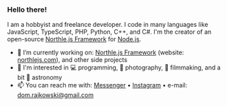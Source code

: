 ### Hello there!

I am a hobbyist and freelance developer. I code in many languages like JavaScript, TypeScript, PHP, Python, C++, and C#. I'm the creator of an open-source [Northle.js Framework](https://northlejs.com) for [Node.js](https://nodejs.org).

- 🔭 I’m currently working on: [Northle.js Framework](https://github.com/northle) (website: [northlejs.com](https://northlejs.com)), and other side projects
- 💜 I'm interested in 💻 programming, 📸 photography, 🎥 filmmaking, and a bit 🔭 astronomy
- 📫 You can reach me with: [Messenger](https://www.facebook.com/dominik.rajkowski.9) • [Instagram](https://www.instagram.com/dominiq_rajkowski) • e-mail: dom.rajkowski@gmail.com
